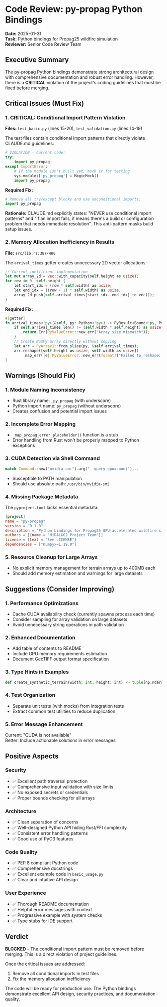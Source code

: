 # Code Review: py-propag Python Bindings
**Date:** 2025-01-31  
**Task:** Python bindings for Propag25 wildfire simulation  
**Reviewer:** Senior Code Review Team

## Executive Summary

The py-propag Python bindings demonstrate strong architectural design with comprehensive documentation and robust error handling. However, there is a **CRITICAL** violation of the project's coding guidelines that must be fixed before merging.

## Critical Issues (Must Fix)

### 1. **CRITICAL: Conditional Import Pattern Violation**
**Files:** `test_basic.py` (lines 15-20), `test_validation.py` (lines 14-19)

The test files contain conditional import patterns that directly violate CLAUDE.md guidelines:

```python
# VIOLATION - Current code:
try:
    import py_propag
except ImportError:
    # If the module isn't built yet, mock it for testing
    sys.modules['py_propag'] = MagicMock()
    import py_propag
```

**Required Fix:**
```python
# Remove all try/except blocks and use unconditional imports:
import py_propag
```

**Rationale:** CLAUDE.md explicitly states: "NEVER use conditional import patterns" and "If an import fails, it means there's a build or configuration problem that needs immediate resolution". This anti-pattern masks build setup issues.

### 2. **Memory Allocation Inefficiency in Results**
**File:** `src/lib.rs:387-400`

The `arrival_times` getter creates unnecessary 2D vector allocations:

```rust
// Current inefficient implementation
let mut array_2d = Vec::with_capacity(self.height as usize);
for row in 0..self.height {
    let start_idx = (row * self.width) as usize;
    let end_idx = ((row + 1) * self.width) as usize;
    array_2d.push(self.arrival_times[start_idx..end_idx].to_vec());
}
```

**Required Fix:**
```rust
#[getter]
fn arrival_times<'py>(&self, py: Python<'py>) -> PyResult<Bound<'py, PyArray2<f32>>> {
    if self.arrival_times.len() != (self.width * self.height) as usize {
        return Err(PyValueError::new_err("Array size mismatch"));
    }
    // Create NumPy array directly without copying
    let arr = PyArray1::from_slice(py, &self.arrival_times);
    arr.reshape([self.height as usize, self.width as usize])
        .map_err(|e| PyValueError::new_err(format!("Failed to reshape: {}", e)))
}
```

## Warnings (Should Fix)

### 1. **Module Naming Inconsistency**
- Rust library name: `_py_propag` (with underscore)
- Python import name: `py_propag` (without underscore)
- Creates confusion and potential import issues

### 2. **Incomplete Error Mapping**
- `_map_propag_error_placeholder()` function is a stub
- Error handling from Rust won't be properly mapped to Python exceptions

### 3. **CUDA Detection via Shell Command**
```rust
match Command::new("nvidia-smi").arg("--query-gpu=count")...
```
- Susceptible to PATH manipulation
- Should use absolute path: `/usr/bin/nvidia-smi`

### 4. **Missing Package Metadata**
The `pyproject.toml` lacks essential metadata:
```toml
[project]
name = "py-propag"
version = "0.1.0"
description = "Python bindings for Propag25 GPU-accelerated wildfire simulation"
authors = [{name = "HiDALGO2 Project Team"}]
license = {text = "See LICENSE"}
dependencies = ["numpy>=1.19.0"]
```

### 5. **Resource Cleanup for Large Arrays**
- No explicit memory management for terrain arrays up to 400MB each
- Should add memory estimation and warnings for large datasets

## Suggestions (Consider Improving)

### 1. **Performance Optimizations**
- Cache CUDA availability check (currently spawns process each time)
- Consider sampling for array validation on large datasets
- Avoid unnecessary string operations in path validation

### 2. **Enhanced Documentation**
- Add table of contents to README
- Include GPU memory requirements estimation
- Document GeoTIFF output format specification

### 3. **Type Hints in Examples**
```python
def create_synthetic_terrain(width: int, height: int) -> tuple[np.ndarray, ...]:
```

### 4. **Test Organization**
- Separate unit tests (with mocks) from integration tests
- Extract common test utilities to reduce duplication

### 5. **Error Message Enhancement**
Current: "CUDA is not available"  
Better: Include actionable solutions in error messages

## Positive Aspects

### Security
- ✅ Excellent path traversal protection
- ✅ Comprehensive input validation with size limits
- ✅ No exposed secrets or credentials
- ✅ Proper bounds checking for all arrays

### Architecture
- ✅ Clean separation of concerns
- ✅ Well-designed Python API hiding Rust/FFI complexity
- ✅ Consistent error handling patterns
- ✅ Good use of PyO3 features

### Code Quality
- ✅ PEP 8 compliant Python code
- ✅ Comprehensive docstrings
- ✅ Excellent example code in `basic_usage.py`
- ✅ Clear and intuitive API design

### User Experience
- ✅ Thorough README documentation
- ✅ Helpful error messages with context
- ✅ Progressive example with system checks
- ✅ Type stubs for IDE support

## Verdict

**BLOCKED** - The conditional import pattern must be removed before merging. This is a direct violation of project guidelines.

Once the critical issues are addressed:
1. Remove all conditional imports in test files
2. Fix the memory allocation inefficiency

The code will be ready for production use. The Python bindings demonstrate excellent API design, security practices, and documentation quality.